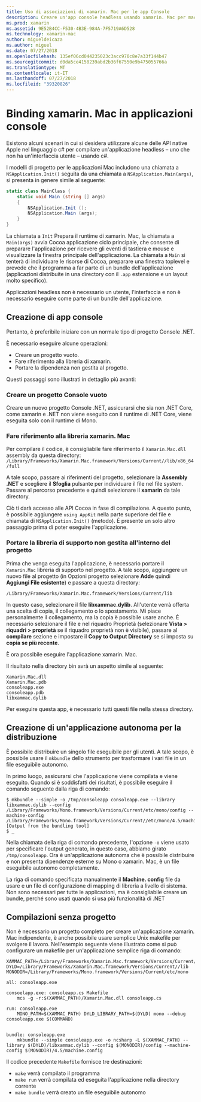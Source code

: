 ```yaml
---
title: Uso di associazioni di xamarin. Mac per le app Console
description: Creare un'app console headless usando xamarin. Mac per macOS native, le API di accesso.
ms.prod: xamarin
ms.assetid: 9E52B4CC-F530-4B3E-984A-7F5719A6D528
ms.technology: xamarin-mac
author: migueldeicaza
ms.author: miguel
ms.date: 07/27/2018
ms.openlocfilehash: 135ef06cd044235023c3acc970c8e7a33f144b47
ms.sourcegitcommit: d0da5ce4158239abd2b36f67550e9b475055766a
ms.translationtype: MT
ms.contentlocale: it-IT
ms.lasthandoff: 07/27/2018
ms.locfileid: "39320826"
---
```

# <a name="xamarinmac-bindings-in-console-apps"></a>Binding xamarin. Mac in applicazioni console

Esistono alcuni scenari in cui si desidera utilizzare alcune delle API native Apple nel linguaggio c# per compilare un'applicazione headless &ndash; uno che non ha un'interfaccia utente &ndash; usando c#.

I modelli di progetto per le applicazioni Mac includono una chiamata a `NSApplication.Init()` seguita da una chiamata a `NSApplication.Main(args)`, si presenta in genere simile al seguente:

```csharp
static class MainClass {
    static void Main (string [] args)
    {
        NSApplication.Init ();
        NSApplication.Main (args);
    }
}
```

La chiamata a `Init` Prepara il runtime di xamarin. Mac, la chiamata a `Main(args)` avvia Cocoa applicazione ciclo principale, che consente di preparare l'applicazione per ricevere gli eventi di tastiera e mouse e visualizzare la finestra principale dell'applicazione.   La chiamata a `Main` si tenterà di individuare le risorse di Cocoa, preparare una finestra toplevel e prevede che il programma a far parte di un bundle dell'applicazione (applicazioni distribuite in una directory con il `.app` estensione e un layout molto specifico).

Applicazioni headless non è necessario un utente, l'interfaccia e non è necessario eseguire come parte di un bundle dell'applicazione.

## <a name="creating-the-console-app"></a>Creazione di app console

Pertanto, è preferibile iniziare con un normale tipo di progetto Console .NET.

È necessario eseguire alcune operazioni:

- Creare un progetto vuoto.
- Fare riferimento alla libreria di xamarin.
- Portare la dipendenza non gestita al progetto.

Questi passaggi sono illustrati in dettaglio più avanti:

### <a name="create-an-empty-console-project"></a>Creare un progetto Console vuoto

Creare un nuovo progetto Console .NET, assicurarsi che sia non .NET Core, come xamarin e .NET non viene eseguito con il runtime di .NET Core, viene eseguita solo con il runtime di Mono.

### <a name="reference-the-xamarinmac-library"></a>Fare riferimento alla libreria xamarin. Mac

Per compilare il codice, è consigliabile fare riferimento il `Xamarin.Mac.dll` assembly da questa directory: `/Library/Frameworks/Xamarin.Mac.framework/Versions/Current//lib/x86_64/full`

A tale scopo, passare ai riferimenti del progetto, selezionare la **Assembly .NET** e scegliere il **Sfoglia** pulsante per individuare il file nel file system.  Passare al percorso precedente e quindi selezionare il **xamarin** da tale directory.

Ciò ti darà accesso alle API Cocoa in fase di compilazione.   A questo punto, è possibile aggiungere `using AppKit` nella parte superiore del file e chiamata di `NSApplication.Init()` (metodo).   È presente un solo altro passaggio prima di poter eseguire l'applicazione.

### <a name="bring-the-unmanaged-support-library-into-your-project"></a>Portare la libreria di supporto non gestita all'interno del progetto

Prima che venga eseguita l'applicazione, è necessario portare il `Xamarin.Mac` libreria di supporto nel progetto.   A tale scopo, aggiungere un nuovo file al progetto (in Opzioni progetto selezionare **Add**e quindi **Aggiungi File esistente**) e passare a questa directory:

`/Library/Frameworks/Xamarin.Mac.framework/Versions/Current/lib`

In questo caso, selezionare il file **libxammac.dylib**.   All'utente verrà offerta una scelta di copia, il collegamento o lo spostamento.   Mi piace personalmente il collegamento, ma la copia è possibile usare anche.    È necessario selezionare il file e nel riquadro Proprietà (selezionare **Vista > riquadri > proprietà** se il riquadro proprietà non è visibile), passare al **compilare** sezione e impostare il **Copy to Output Directory** se si imposta su **copia se più recente**.

È ora possibile eseguire l'applicazione xamarin. Mac.

Il risultato nella directory bin avrà un aspetto simile al seguente:

```
Xamarin.Mac.dll
Xamarin.Mac.pdb
consoleapp.exe
consoleapp.pdb
libxammac.dylib
```

Per eseguire questa app, è necessario tutti questi file nella stessa directory.

## <a name="building-a-standalone-application-for-distribution"></a>Creazione di un'applicazione autonoma per la distribuzione

È possibile distribuire un singolo file eseguibile per gli utenti.  A tale scopo, è possibile usare il `mkbundle` dello strumento per trasformare i vari file in un file eseguibile autonomo.

In primo luogo, assicurarsi che l'applicazione viene compilata e viene eseguito.   Quando si è soddisfatti dei risultati, è possibile eseguire il comando seguente dalla riga di comando:

```
$ mkbundle --simple -o /tmp/consoleapp consoleapp.exe --library libxammac.dylib --config /Library/Frameworks/Mono.framework/Versions/Current/etc/mono/config --machine-config /Library/Frameworks/Mono.framework/Versions/Current//etc/mono/4.5/machine.config
[Output from the bundling tool]
$ _
```

Nella chiamata della riga di comando precedente, l'opzione `-o` viene usato per specificare l'output generato, in questo caso, abbiamo girato `/tmp/consoleapp`.   Ora è un'applicazione autonoma che è possibile distribuire e non presenta dipendenze esterne su Mono o xamarin. Mac, è un file eseguibile autonomo completamente.

La riga di comando specificata manualmente il **Machine. config** file da usare e un file di configurazione di mapping di libreria a livello di sistema.   Non sono necessari per tutte le applicazioni, ma è consigliabile creare un bundle, perché sono usati quando si usa più funzionalità di .NET

## <a name="project-less-builds"></a>Compilazioni senza progetto

Non è necessario un progetto completo per creare un'applicazione xamarin. Mac indipendente, è anche possibile usare semplice Unix makefile per svolgere il lavoro.   Nell'esempio seguente viene illustrato come si può configurare un makefile per un'applicazione semplice riga di comando:

```
XAMMAC_PATH=/Library/Frameworks/Xamarin.Mac.framework/Versions/Current//lib/x86_64/full/
DYLD=/Library/Frameworks/Xamarin.Mac.framework/Versions/Current//lib
MONODIR=/Library/Frameworks/Mono.framework/Versions/Current/etc/mono

all: consoleapp.exe

consoelapp.exe: consoleapp.cs Makefile
    mcs -g -r:$(XAMMAC_PATH)/Xamarin.Mac.dll consoleapp.cs
    
run: consoleapp.exe
    MONO_PATH=$(XAMMAC_PATH) DYLD_LIBRARY_PATH=$(DYLD) mono --debug consoleapp.exe $(COMMAND)


bundle: consoleapp.exe
    mkbundle --simple consoleapp.exe -o ncsharp -L $(XAMMAC_PATH) --library $(DYLD)/libxammac.dylib --config $(MONODIR)/config --machine-config $(MONODIR)/4.5/machine.config
```

Il codice precedente `Makefile` fornisce tre destinazioni:

- `make` verrà compilato il programma
- `make run` verrà compilata ed eseguita l'applicazione nella directory corrente
- `make bundle` verrà creato un file eseguibile autonomo
